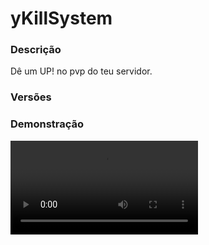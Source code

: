 # yKillSystem
<secondary-label ref="utility"/>

### Descrição
Dê um UP! no pvp do teu servidor.

### Versões
<secondary-label ref="1.8"/>
<secondary-label ref="1.9"/>
<secondary-label ref="1.10"/>
<secondary-label ref="1.11"/>
<secondary-label ref="1.12"/>
<secondary-label ref="1.13"/>
<secondary-label ref="1.14"/>
<secondary-label ref="1.15"/>
<secondary-label ref="1.16"/>
<secondary-label ref="1.17"/>
<secondary-label ref="1.18"/>
<secondary-label ref="1.19"/>
<secondary-label ref="1.20"/>

### Demonstração
<video src="//www.youtube.com/watch?v=EMlxHRfg3zM"/>


<chapter title="Comandos" id="commands" collapsible="true">
<code-block lang="plain text">/kills - Abre o menu principal
/kills [player]  - Ver as informações de um jogador
/kills help  - Ver todos os comandos disponíveis
/kills setxp - Seta xp para um ou todos os jogadores
/kills addxp  - Adicionar xp para um ou todos os jogadores
/kills delxp  - Remover xp de um ou todos os jogadores
/kills resetkdr - Resetar o kdr
/abates
/mortes de um ou todos os jogadores
/kills giveresetkdr - Dar o item de resetkdr para um jogador
/kills addrank - Adiciona rank para um jogador
/kills delrank -  Remove rank de um jogador
/kills setrank -  Seta rank para um jogador</code-block>
</chapter>

<chapter title="Permissões" id="permissions" collapsible="true">
<code-block lang="plain text">ykillsystem.usar - Permissão para o /kills
ykillsystem.ver - Permissão para o /kills</code-block>
</chapter>

## Placeholders
<primary-label ref="placeholders"/>

Aqui estão as placeholders disponíveis para utilização com este plugin. Consulte-as para entender como utilizá-las corretamente.

<code-block lang="plain text" ignore-vars="true">
%ykillsystem_kills% - Retorna a quantia de kills do jogador.
%ykillsystem_deaths% - Retorna a quantia de mortes do jogador.
%ykillsystem_kdr% - Retorna o KDR do jogador.
%ykillsystem_xp% - Retorna a quantia de XP do jogador (formatado).
%ykillsystem_xp_raw% - Retorna a quantia de XP do jogador (sem formatar).
%ykillsystem_tag% - Retorna a tag do rank do jogador.
%ykillsystem_nome% - Retorna o nome do rank do jogador.
%ykillsystem_next% - Retorna a tag do próximo rank.
%ykillsystem_streak% - Retorna o killstreak do jogador.
%ykillsystem_progressbar% - Retorna a barra de progresso do jogador.
%ykillsystem_porcentagem% - Retorna a porcentagem de progresso do jogador.
</code-block>

## Chat
<primary-label ref="chat"/>

Esta seção apresenta as placeholders disponíveis para utilização no chat. Consulte-as para compreender como aplicá-las de maneira eficaz.

<code-block lang="plain text">
{kill_tag} - Retorna a tag do rank do jogador.
{kill_nome} - Retorna o nome do rank do jogador.
{kill_kills} - Retorna as kills do jogador.
</code-block>

## Configuração
<primary-label ref="config"/>
Confira os arquivos de configuração deste plugin e revise os detalhes para garantir uma implementação correta.

<chapter title="Arquivos de Configuração" collapsible="true">
<chapter title="Estrutura do diretório" collapsible="false">
<code-block lang="plain text" ignore-vars="true">
Estrutura do diretório:
└── yKillSystem/
    ├── menus/
    │    ├── informacoes.yml
    │    ├── missoes.yml
    │    ├── principal.yml
    │    ├── ranks.yml
    │    └── top.yml
    ├── bonus.yml
    ├── config.yml
    ├── loja.yml
    ├── matar.yml
    ├── missoes.yml
    ├── morrer.yml
    ├── ranks.yml
    └── roubar.yml
</code-block>
</chapter>

<chapter title="menus" collapsible="true">
<chapter title="informacoes.yml" collapsible="true">
<code-block lang="yaml" ignore-vars="true">
<![CDATA[
Nome: '&8KillRank - Informacoes'
Tamanho: 27
Toggle slot: 11
Itens:
  Perfil:
    Slot: 10
    CustomSkull: true
    URL: '{player}'
    ID: 0
    Data: 0
    Glow: true
    Name: '&aInformações de {player}'
    Lore:
      - ''
      - '&fRank: {rank}&f.'
      - '&fPróximo rank: {proximo_rank}&f.'
      - '&fProgresso: {progressbar} &8({porcentagem})'
      - '&fK/D: &b{kdr} &7(&a{kills}&7/&c{deaths}&7)'
      - '&fCríticos: &7({criticos})&f / &bNormais: &7({hits})&f.'
      - ''
      - '&fBônus: &a{bonus}%&f.'
      - '&fXP: &a{xp}&f.'
      - ''
]]>
</code-block>
</chapter>

<chapter title="missoes.yml" collapsible="true">
<code-block lang="yaml" ignore-vars="true">
<![CDATA[
Nome: '&8Missões de combate'
Tamanho: 27
Slots: [11, 12, 13, 14, 15]
BackSlot: 0
VoltarSlot: 9
ProximoSlot: 17
]]>
</code-block>
</chapter>

<chapter title="principal.yml" collapsible="true">
<code-block lang="yaml" ignore-vars="true">
<![CDATA[
Nome: '&8KillRank - Principal'
Tamanho: 27
Toggle slot: 11
Itens:
  Perfil:
    Slot: 10
    CustomSkull: true
    URL: '{player}'
    ID: 0
    Data: 0
    Glow: true
    Name: '&aSuas informações'
    Lore:
      - ''
      - '&fSeu rank: {rank}&f.'
      - '&fPróximo rank: {proximo_rank}&f.'
      - '&fProgresso: {progressbar} &8({porcentagem})'
      - '&fK/D: &b{kdr} &7(&a{kills}&7/&c{deaths}&7)'
      - '&fCríticos: &7({criticos})&f / &bNormais: &7({hits})&f.'
      - ''
      - '&fSeu bônus: &a{bonus}%&f.'
      - '&fXP: &a{xp}&f.'
      - ''
  Toggle on:
    CustomSkull: true
    URL: 'http://textures.minecraft.net/texture/8e9b27fccd80921bd263c91dc511d09e9a746555e6c9cad52e8562ed0182a2f'
    ID: 1
    Data: 0
    Glow: false
    Name: '&aProteção'
    Lore:
      - '&fEstado: &aAtivo&f.'
      - ''
      - '&7Você não poderá levar dano e bater em jogadores.'
  Toggle off:
    CustomSkull: true
    URL: 'http://textures.minecraft.net/texture/5fde3bfce2d8cb724de8556e5ec21b7f15f584684ab785214add164be7624b'
    ID: 1
    Data: 0
    Glow: false
    Name: '&aProteção'
    Lore:
      - '&fEstado: &cDesativado&f.'
      - ''
      - '&7Você poderá levar dano e bater em jogadores.'
  Top:
    Slot: 13
    CustomSkull: false
    URL: ''
    ID: 340
    Data: 0
    Glow: false
    Name: '&aTOP'
    Lore:
      - '&7Clique para ver o TOP Jogadores.'
  Loja:
    Slot: 14
    CustomSkull: true
    URL: 'http://textures.minecraft.net/texture/7e3deb57eaa2f4d403ad57283ce8b41805ee5b6de912ee2b4ea736a9d1f465a7'
    ID: 1
    Data: 0
    Glow: false
    Name: '&aLoja'
    Lore:
      - '&7Clique para acessar a loja.'
  Missoes:
    Slot: 15
    CustomSkull: false
    URL: ''
    ID: 54
    Data: 0
    Glow: false
    Name: '&aMissões'
    Lore:
      - '&7Clique para gerenciar as missões.'
  Ranks:
    Slot: 16
    CustomSkull: true
    URL: 'http://textures.minecraft.net/texture/152353641d287ce9ed30906f938ae9c517ec04caa8da71571954c81b09db454c'
    ID: 0
    Data: 0
    Glow: true
    Name: '&aRanks'
    Lore:
      - '&7Clique para acessar o menu de ranks.'
  #Custom1:
  #  Slot: 17
  #  Comando: 'kill {player}'
  #  Material: '152353641d287ce9ed30906f938ae9c517ec04caa8da71571954c81b09db454c'
  #  Name: '&aCustomizado'
  #  Lore: []
]]>
</code-block>
</chapter>

<chapter title="ranks.yml" collapsible="true">
<code-block lang="yaml" ignore-vars="true">
<![CDATA[
Nome: '&8Lista de ranks'
Tamanho: 27
Slots: [ 10, 11, 12, 13, 14, 15 ]
BackSlot: 0
VoltarSlot: 18
ProximoSlot: 26
# Quando não tiver nenhum rank cadastrado.
Vazio:
  Slot: 22
  CustomSkull: false
  URL: ''
  ID: 408
  Data: 0
  Glow: true
  Name: '&cSem ranks'
  Lore:
    - '&cNão há nenhum rank cadastrado :c'
# Ranks que estarão visíveis no menu
Itens:
  item1:
    CustomSkull: true
    URL: 'http://textures.minecraft.net/texture/a54947de7f52598255d6afee9d77befad9b4f24c0c4663d28bcdf8a6457f34'
    ID: 0
    Data: 0
    Glow: true
    Name: '&6Rank Bronze'
    Lore:
      - '&7Informações deste rank:'
      - ''
      - '&7> &f Dado ao cadastrar.'
      - ''
  item2:
    CustomSkull: true
    URL: 'http://textures.minecraft.net/texture/1ad5424d9903953843526a7c416866e7d79501c88ce7cdabeee5284ea39f'
    ID: 0
    Data: 0
    Glow: true
    Name: '&fRank Ferro'
    Lore:
      - '&7Informações deste rank:'
      - ''
      - '&6 Bronze -> &fFerro'
      - ' &f Preço: &750 XP&f.'
      - ''

]]>
</code-block>
</chapter>

<chapter title="top.yml" collapsible="true">
<code-block lang="yaml" ignore-vars="true">
<![CDATA[
Nome: '&8TOP Combate'
Tamanho: 36
Slots: [ 10, 11, 12, 13, 14, 15, 16 ]
BackSlot: 30
AnteriorSlot: 9
ProximoSlot: 17
# Item do top XP
Item xp:
  CustomSkull: true
  URL: '{player}'
  ID: 0
  Data: 0
  Name: '&f{player}'
  Lore:
    - ''
    - '&fXP: &7{xp}'
    - '&fPosição: &e{pos}º'
    - ''
# Item do top KDR
Item kdr:
  CustomSkull: true
  URL: '{player}'
  ID: 0
  Data: 0
  Name: '&f{player}'
  Lore:
    - ''
    - '&fK/D: &7{kdr}'
    - '&fPosição: &e{pos}º'
    - ''
# Item do top Kills
Item kills:
  CustomSkull: true
  URL: '{player}'
  ID: 0
  Data: 0
  Name: '&f{player}'
  Lore:
    - ''
    - '&fAbates: &7{kills}'
    - '&fPosição: &e{pos}º'
    - ''
# Seletor dos tops
Seletor:
  Slot: 31
  CustomSkull: true
  URL: 'http://textures.minecraft.net/texture/22d145c93e5eac48a661c6f27fdaff5922cf433dd627bf23eec378b9956197'
  ID: 0
  Data: 0
  Name: '&aSeletor do TOP'
# Tipos do seletor
Tipos:
  XP:
    Ativar: true
    Nome: 'XP'
  KDR:
    Ativar: true
    Nome: 'KDR'
  Kills:
    Ativar: true
    Nome: 'Kills'
# Formatos do seletor
Formato:
  Visualizando: ' &f• &a{nome}'
  Selecionar: ' &f• &7{nome}'
]]>
</code-block>
</chapter>

</chapter>

<chapter title="bonus.yml" collapsible="true">
<code-block lang="yaml" ignore-vars="true">
<![CDATA[
Bonus:
  membros:
    Ordem: 1
    Permissao: 'ykillsystem.membro'
    Display: '&7[Membro]'
    Bonus: 10.0 # em % do valor total
]]>
</code-block>
</chapter>

<chapter title="config.yml" collapsible="true">
<code-block lang="yaml" ignore-vars="true">
<![CDATA[
Database:
  Tipo: SQLITE #Tipos: MYSQL, SQLITE
  IP: localhost:3306
  DB: test
  User: admin
  Pass: ''
  Debug: true
# Comandos e aliases do plugin
Comando:
  Comando: 'kills'
  Aliases: []
#Coloque Legendchat, OpeNChat (ou nChat), UltimateChat, NoxusChat ou deixe Automatico para o auto-detect
Plugin de chat: 'Automatico'
# Mundos onde os sistemas não irão funcionar
# Sistemas: AntiFreeKill, Dominando, KillStreak, LostXp, Roubar, PvPToggle
Mundo blacklist:
  - 'nenhum'
# Configuração da barra de progresso
Progress bar:
  Quantia: 10
  Simbolo: ':'
  Cor sim: '&a'
  Cor nao: '&7'
# Algumas opções gerais do plugin:
Opcoes:
  # Acumular os bônus que tiver permissão
  Acumular bonus: false
  # Caso for staff ficar com a tag no chat e no placeholderapi invisível
  # Permissão: (ykillsystem.staff)
  Staff invisivel: false
  # Ativar o sistema de ranks
  Ranks: true
  # Barra de corações abaixo do nome do jogador
  Healthbar:
    Ativar: true
    Icone: '&c❤'
  # Quando ativo, o jogador poderá ativar e usar até o tempo acabar.
  # Ele não poderá levar dano ou bater, mesmo em áreas de pvp on.
  Toggle:
    Ativar: true
    # Deixar o toggle com tempo infinito
    Infinito: false
    # Ativar o toggle ao registrar
    Registro: true
    # Comando para ativar o toggle (deixe '' para não usar)
    Cmd ativar: '/pvp on'
    # Comando para desativar o toggle (deixe '' para não usar)
    Cmd desativar: '/pvp off'
    Tempo: 20
    # Deixe '' para não usar
    Actionbar: '§cVocê ainda tem {tempo} de proteção.'
    # Deixe '' para não usar
    Actionbar infinito: '§cVocê está com a proteção contra pvp ativada.'
  # Evitar ganhar XP e Coins, killstreak ao matar o jogador 2x ou mais seguidas.
  AntiFreeKill: true
  # Quando um jogador matar outro por x vezes (minimo definido)
  # irá enviar a mensagem para o morto e para o matador.
  Dominar:
    Ativar: true
    Minimo: 1
  # Quando o jogador fizer x kills (minimo definido)
  # irá enviar mensagem para o broadcast e/ou para o jogador, informando
  # que ele está fazendo uma série de kills (matando muito)
  Killstreak:
    Ativar: true
    Minimo: 2
    # Deixe '' para não usar alguma das duas.
    Broadcast: '&aO jogador &f{player}&a está com um &nkillstreak&a de &6{kills} &a&nkills&a.'
    Player: '&aVocê está com um &nkillstreak&a de &6{kills} &a&nkills&a.'
    # Estes serão os efeitos dado para cada killstreak
    Efeitos:
      Ativar: true
      Lista:
        - 'SPEED:1-100' # Efeito:LEVEL-segundos
# Mensagens em actionbar do plugin
Actionbar:
  # Deixe vazio ( '' ) caso não queira usar alguma
  # A placeholder {bonus} irá usar a do formatador.
  Matou player: '&aVocê ganhou &7{xp} XP &apor matar &7{player}&a. {bonus}'
  Matou mob: '&aVocê matou um mob e ganhou &7{xp} &aXP. {bonus}'
# Mensagens no chat do plugin
Mensagens:
  Permissao: '&cVocê não tem permissão para isto.'
  Suficiente xp: '&cVocê não tem XP suficiente &6{xp}&c.'
  Suficiente money: '&cVocê não tem money suficiente &6{money}&c.'
  Inv cheio: '&cSeu inventário está cheio. Necessário &f{quantia}&c de espaço.'
  Comprou: '&aVocê adquiriu item(ns) na loja de combate.'
  Loja rank: '&cEste item requer um rank que ainda não foi cadastrado.'
  Rank necessario: '&cVocê precisa estar no rank &f{tag}&c para poder comprar este item.' # Disponível variável {tag} e {rank}
  Esgotou: '&cSua proteção do toggle esgotou. Agora você está apto a levar dano de outros jogadores.'
  Ativou toggle: '&aVocê ativou a proteção.'
  Desativou toggle: '&aVocê desativou a proteção.'
  Nao ativar: '&cVocê já usou todo o tempo da proteção.'
  Toggle player: '&cVocê está com a proteção ativa.'
  Toggle target: '&cEste jogar está com a proteção ativa.'
  Coletou: '&aVocê coletou a recompensa da missão.'
  # Deixe vazio ( '' ) caso não queira usar alguma ( Apenas as: Matou player e Matou mob ).
  # A placeholder {bonus} irá usar a do formatador.
  Matou player: '&aVocê matou o jogador &7{player}&a e ganhou &6{money}&a coins! {bonus}'
  Matou mob: '&aVocê ganhou &6{money}&a coins por matar este mob! {bonus}'
  Morreu: '&cVocê perdeu &6{xp}&c XP por ter morrido.'
  Dominando: '&aVocê está dominando o jogador &7{player}&a.'
  Dominado: '&aVocê está sendo dominado pelo jogador &7{player}&a.'
  Nao encontrado: '&cJogador não encontrado.'
  Ja ativo: '&cO toggle já está ativo.'
  Ja desativado: '&cO toggle já está desativado.'
  Nao e numero: '&cO argumento não é um número.'
  Add todos: '&aVocê adicionou &7{quantia} xp&a para todos os jogadores online.'
  Add: '&aVocê adicionou &7{quantia} xp&a para o jogador &7{player}&a.'
  Del todos: '&aVocê removeu &7{quantia} xp&a de todos os jogadores online.'
  Del: '&aVocê removeu &7{quantia} xp&a do jogador &7{player}&a.'
  Set todos: '&aVocê setou &7{quantia} xp&a para todos os jogadores online.'
  Set: '&aVocê setou &7{quantia} xp&a para o jogador &7{player}&a.'
  Help staff: |
    &b-> Comandos disponíveis <-
    &f > &b/kills
    &f > &b/kills &7<player>
    &f > &b/kills &7addxp
    &f > &b/kills &7setxp
    &f > &b/kills &7delxp
    &f > &b/kills &7resetkdr
    &f > &b/kills &7giveresetkdr
    &f > &b/kills &7setrank
    &f > &b/kills &7delrank
    &f > &b/kills &7addrank
    &f > &b/kills &reload
  Help: |
    &b-> Comandos disponíveis <-
    &f > &b/kills
    &f > &b/kills &7<player>
  Reset abates: '&aVocê resetou os abates do jogador &f{player}&a.'
  Reset mortes: '&aVocê resetou as mortes do jogador &f{player}&a.'
  Reset kdr: '&aVocê resetou o kdr do jogador &f{player}&a.'
  Reset abates all: '&aVocê resetou os abates de todos os jogadores.'
  Reset mortes all: '&aVocê resetou as mortes de todos os jogadores.'
  Reset kdr all: '&aVocê resetou o kdr de todos os jogadores.'
  Deu resetkdr: '&aVocê deu x{quantia} ResetKDR para o jogador &7{player}&a.'
  Recebeu resetkdr: '&aVocê recebeu x{quantia} ResetKDR&a.'
  Ativou resetkdr: '&aVocê resetou seu KDR.'
  NaoRank: '&cNão há essa quantia de ranks disponíveis.'
  Definiu: '&aVocê definiu o rank de &f{player}&a para &f{rank}&a.'
# Item para o resetkdr
Resetkdr:
  CustomSkull: true
  URL: 'http://textures.minecraft.net/texture/1ad6c81f899a785ecf26be1dc48eae2bcfe777a862390f5785e95bd83bd14d'
  ID: 0
  Data: 0
  Glow: false
  Name: '&aReset KDR'
  Lore:
    - '&7Ative para resetar seu KDR.'
# Formatador de mensagens
Formatador:
  Bonus tem: '&7Bônus: &f{bonus}%&7 ({display}&7).'
  Bonus nao tem: ''
  Tag tem: '{tag}'
  Tag nao tem: ''
  Nome tem: '{nome}'
  Nome nao tem: '&7Sem rank'
  Porcentagem: ''
  Progressbar: ''
# Lores das missões
Lores:
  Coletar:
    Sobrepor: false
    Lore:
      - ''
      - '&aClique para coletar essa recompensa'
  Ja coletou:
    Sobrepor: true
    Lore:
      - '&cVocê já coletou essa recompensa.'
# As setas dos menus
Setas:
  # Voltar ao menu anterior
  Voltar:
    CustomSkull: false
    URL: ''
    ID: 262
    Data: 0
    Glow: true
    Name: '&cVoltar'
    Lore:
      - '&7Clique para voltar ao menu anterior.'
  # Voltar a página anterior
  Anterior:
    CustomSkull: false
    URL: ''
    ID: 262
    Data: 0
    Glow: true
    Name: '&cVoltar'
    Lore:
      - '&7Clique para voltar à página anterior.'
  # Ir para a próxima página
  Proximo:
    CustomSkull: false
    URL: ''
    ID: 262
    Data: 0
    Glow: true
    Name: '&aPróxima'
    Lore:
      - '&7Clique para ir à próxima página.'
]]>
</code-block>
</chapter>

<chapter title="loja.yml" collapsible="true">
<code-block lang="yaml" ignore-vars="true">
<![CDATA[
Loja:
  Nome: '&8Loja de combate'
  Tamanho: 54
  Back slot: 27
  Items:
    Pedra preciosa:
      Slot: 10
      Preco xp: 10.0
      Preco money: 100.0
      Rank minimo: 0
      CustomSkull: false
      URL: ''
      Name: '&fFerros!'
      Glow: true
      ID: 1
      Data: 0
      Quantia: 64
      Usar lore: false
      Lore:
        - '&fEstes ferros são usados para construir pontes.'
      Usar lore preco: true
      Lore preco:
        - ''
        - '&fPreço:'
        - ' &8> &710 XP&f; &7100 coins&f.'
      Encantamentos: #( deixe - '' caso não queira usar )
        - 'DAMAGE_ALL:1'
      Usar comandos: false
      Comandos:
        - ''
    Diamante:
      Slot: 11
      Preco xp: 20.0
      Preco money: 200.0
      Rank minimo: 1
      CustomSkull: false
      URL: ''
      Name: '&bDiamantes!'
      Glow: true
      ID: 56
      Data: 0
      Quantia: 64
      Usar lore: true
      Lore:
        - '&bEstas são as pedras preciosas mais caras do mundo!'
      Usar lore preco: true
      Lore preco:
        - ''
        - '&fPreço:'
        - ' &8> &720 XP&f; &7200 coins&f.'
      Encantamentos: #( deixe - '' caso não queira usar )
        - ''
      Usar comandos: true
      Comandos:
        - 'give {player} diamond 64'
]]>
</code-block>
</chapter>

<chapter title="matar.yml" collapsible="true">
<code-block lang="yaml" ignore-vars="true">
<![CDATA[
# Lista dos mobs: https://helpch.at/docs/1.8.8/org/bukkit/entity/EntityType.html
# Você pode configurar quantos mobs quiser.
# Use PLAYER para configurar um player.
Mobs:
  PLAYER:
    # Quantia de money que será dada ao jogador ao matar um PLAYER.
    # Será dado um valor entre o min e max (sem contar o bônus)
    # Só será dado se o jogador tiver a chance. Deixe 100.0 para dar sempre.
    Money:
      Chance: 100.0
      Min: 20.0
      Max: 70.0
    # Quantia de xp que será dada ao jogador ao matar um PLAYER (usado para upar de rank).
    # Será dado um valor entre o min e max (sem contar o bônus)
    # Só será dado se o jogador tiver a chance. Deixe 100.0 para dar sempre.
    Xp:
      Chance: 100.0
      Min: 5.0
      Max: 10.0
  PIG:
    Money:
      Chance: 100.0
      Min: 10.0
      Max: 50.0
    Xp:
      Chance: 50.0
      Min: 1.0
      Max: 5.0
  SKELETON:
    Money:
      Chance: 100.0
      Min: 12.0
      Max: 52.0
    Xp:
      Chance: 100.0
      Min: 2.0
      Max: 6.0
  ZOMBIE:
    Money:
      Chance: 100.0
      Min: 13.0
      Max: 53.0
    Xp:
      Chance: 100.0
      Min: 3.0
      Max: 7.0
]]>
</code-block>
</chapter>

<chapter title="missoes.yml" collapsible="true">
<code-block lang="yaml" ignore-vars="true">
<![CDATA[
# Estas são as missões que poderão ser configuradas.
# Você pode criar quantas quiser
# Os tipos são: Mate x jogadores, Dê x hits críticos em jogadores e Dê x hits em jogadores.
Missoes:
  1:
    Display:
      CustomSkull: false
      URL: ''
      ID: 388
      Data: 0
      Glow: true
      Name: '&8Pedra'
      Lore:
        - '&7Mate &f1 &7jogador&f; &7Dê &f1 &7hit crítico&f; &7Dê &f5 &7hits normais e ganhe'
        - '&7 -> &a1 pedra.'
    # Se o ( Command -> Use ) tiver true, isso não vai funcionar
    Item:
      CustomSkull: false
      URL: ''
      ID: 1
      Data: 0
      Glow: true
      Name: '&8Pedra'
      Amount: 64
      Lore:
        - '&aEsta pedra não é apenas uma pedra comum.'
      Enchants: #se não desejar, deixe assim:
        - ''
    Kills: 1
    Criticos: 1
    Hits: 5
    Command:
      Use: false
      # Se o ( Use ) tiver false, isso não funcionar.
      List: []
  2:
    Display:
      CustomSkull: false
      URL: ''
      ID: 388
      Data: 0
      Glow: true
      Name: '&aEsmeralda'
      Lore:
        - '&7Mate &f2 &7jogadores e ganhe'
        - '&7 -> &a1 pedra.'
    # Se o ( Command -> Use ) tiver true, isso não vai funcionar
    Item:
      CustomSkull: false
      URL: ''
      ID: 1
      Data: 0
      Glow: true
      Name: 'Nada'
      Amount: 0
      Lore: []
      Enchants: #se não desejar, deixe assim:
        - ''
    Kills: 2
    Criticos: 0
    Hits: 0
    Command:
      Use: true
      # Se o ( Use ) tiver false, isso não funcionar.
      List:
        - 'give {player} emerald 1'
]]>
</code-block>
</chapter>

<chapter title="morrer.yml" collapsible="true">
<code-block lang="yaml" ignore-vars="true">
<![CDATA[
# Quando um jogador com um dos grupos definidos abaixo morrer,
# irá perder entre o Min e o Max de xp
Mortes:
  membro:
    # Permissão para ser reconhecido
    Permissao: 'ykillsystem.morrer'
    # Chance de perder o Xp
    Chance: 100.0
    # Mínimo que poderá ser perdido
    Min: 5
    # Máximo que poderá ser perdido
    Max: 10
]]>
</code-block>
</chapter>

<chapter title="ranks.yml" collapsible="true">
<code-block lang="yaml" ignore-vars="true">
<![CDATA[
# Você pode configurar quantos ranks quiser.
# Quando cair de rank, serão enviadas as mensagens e executados
# os comandos do rank para qual ele caiu. Por exemplo:
# se ele caiu de Ferro para Bronze, serão executadas as ações de cair do Bronze.
Ranks:
  bronze:
    # O jogador começa na ordem 0
    Ordem: 0
    # Este será o nome do rank
    Display: 'Bronze'
    # Esta é a tag que irá aparecer no chat e na placeholder do papi
    Tag: '&7[&cBronze&7]'
    # Este é o custo em XP (do plugin) para upar à este rank
    Custo xp: 0.0
    # Comandos a serem executados pelo console quando um jogador evoluir seu rank.
    # Se a ordem for 0, ao se registrar, também serão executados.
    # Deixe - 'none' para não usar
    Comandos evoluiu:
      - 'give {player} grass 1'
    Comandos caiu:
      - 'give {player} diamond 1'
    # Essas mensagens são executadas quando o jogador upar ou cair de rank
    # São executadas também ao registrar.
    Mensagens:
      Actionbar:
        Ativar: true
        Msg evoluiu: '&aO jogador &f{player} &ase registrou.'
        Msg caiu: '&cO jogador &f{player} &ccaiu para o rank &6Bronze&c.'
      Chat:
        Ativar: true
        Msg evoluiu:
          - '&aVocê se registrou.'
        Msg caiu:
          - '&cVocê caiu para o rank &6Bronze&c.'
  ferro:
    Ordem: 1
    Tag: '&7[&fFerro&7]'
    Display: 'Ferro'
    Custo xp: 50.0
    Comandos evoluiu:
      - 'give {player} stone 1'
    Comandos caiu:
      - 'give {player} coal 1'
    Mensagens:
      Actionbar:
        Ativar: true
        Msg evoluiu: '&aO jogador &f{player} &aupou para &fFerro&a.'
        Msg caiu: '&cO jogador &f{player} &ccaiu para o rank &fFerro&c.'
      Chat:
        Ativar: true
        Msg evoluiu:
          - '&aVocê upou para o rank &6Ferro&a.'
        Msg caiu:
          - '&cVocê caiu para o rank &fFerro&c.'
]]>
</code-block>
</chapter>

<chapter title="roubar.yml" collapsible="true">
<code-block lang="yaml" ignore-vars="true">
<![CDATA[
# Quando um jogador matar outro e o que matou estiver em algum dos grupos
# configurados abaixo, irá roubar uma % de dinheiro do morto.
# Sem ultrapassar o limite máximo.
Roubos:
  vip:
    # Permissão para ser reconhecido
    Permissao: 'ykillsystem.roubar'
    # Chance de conseguir roubar. Deixe 100.0 para sempre conseguir
    Chance: 100.0
    # Porcentagem que será roubada
    Porcentagem: 10.0
    # Maximo que pode roubar de um jogador, deixe 0 para ser infinito.
    Maximo: 100.0
    # Deixe Mensagem roubou: [] para não usar
    Mensagem roubou:
      - ''
      - '&aVocê roubou &6{money} &7( {porcentagem}% ) &ado money do jogador &7{player}&a.'
      - ''
    # Deixe Mensagem roubado: [] para não usar
    Mensagem roubado:
      - ''
      - '&aVocê perdeu &6{money} &7( {porcentagem}% ) &ado money por morrer para o jogador &7{player}&a.'
      - ''
]]>
</code-block>
</chapter>

</chapter>
## API
<primary-label ref="api"/>

Configure nossa API para aproveitar todos os recursos oferecidos pelo plugin. Siga as instruções para garantir uma integração bem-sucedida.

<code-block lang="java">
public static KillSystemAPIHolder getAPI() {
    try {
        RegisteredServiceProvider&lt;KillSystemAPIHolder> rsp = Bukkit.getServer().getServicesManager()
            .getRegistration(KillSystemAPIHolder.class);
        return rsp == null ? null : rsp.getProvider();
    } catch (Throwable var1) {
        return null;
    }
}
</code-block>

## Erros comuns
<primary-label ref="errors"/>

Antes de configurar o plugin, revise os pontos listados aqui para evitar problemas frequentes durante a configuração.

<seealso style="cards">
    <category ref="wrs">
        <a href="yplugins.md"></a>        <a href="https://ystoreplugins.com.br/plugins/detalhes/44-yKillSystem">Site do plugin yKillSystem</a>
    </category>
</seealso>